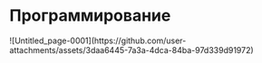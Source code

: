 <!Doctype html>
<html lang= 'en'>
<head>
  <h1>Программирование</h1>
  ![Untitled_page-0001](https://github.com/user-attachments/assets/3daa6445-7a3a-4dca-84ba-97d339d91972)

    
      
  

